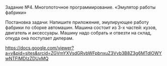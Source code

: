 Задание №4. Многопоточное программирование. «Эмулятор работы фабрики»

Постановка задачи:
Напишите приложение, эмулирующее работу фабрики по сборке автомашин. Машина
состоит из 3-х частей: кузов, двигатель и аксессуары. Машину надо собрать и отвезти на
склад, откуда она поступает дилерам. 

https://docs.google.com/viewer?a=v&pid=sites&srcid=ZGVmYXVsdGRvbWFpbnxuZ3Vvb3B8Z3g6MTdlOWYwNTFlMDIzZDUxMQ
